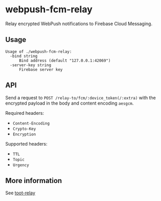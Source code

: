webpush-fcm-relay
=================

Relay encrypted WebPush notifications to Firebase Cloud Messaging.

## Usage

```
Usage of ./webpush-fcm-relay:
  -bind string
      Bind address (default "127.0.0.1:42069")
  -server-key string
      Firebase server key
```

## API

Send a request to `POST /relay-to/fcm/:device_token(/:extra)` with the encrypted payload in the body and content encoding `aesgcm`.

Required headers:

- `Content-Encoding`
- `Crypto-Key`
- `Encryption`

Supported headers:

- `TTL`
- `Topic`
- `Urgency`

## More information

See [toot-relay](https://github.com/DagAgren/toot-relay)
